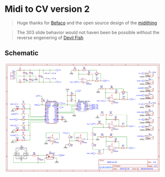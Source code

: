# Midi to CV version 2

> Huge thanks for [Befaco](https://github.com/Befaco) and the open source design of the [midithing](https://github.com/Befaco/midithing/tree/master)

> The 303 slide behavior would not haven been be possible without the reverse engenering of [Devil Fish](https://www.firstpr.com.au/rwi/dfish/303-slide.html)

## Schematic

![](schematic_midi_cv_v2.png)
